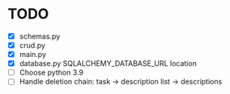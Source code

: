 # TODO

- [x] schemas.py
- [x] crud.py
- [x] main.py
- [x] database.py SQLALCHEMY_DATABASE_URL location
- [ ] Choose python 3.9
- [ ] Handle deletion chain: task -> description list -> descriptions

